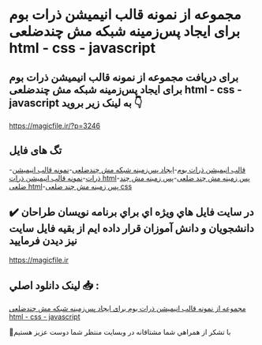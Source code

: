 # مجموعه از نمونه قالب انیمیشن ذرات بوم برای ایجاد پس‌زمینه شبکه مش چندضلعی html - css - javascript

## برای دریافت مجموعه از نمونه قالب انیمیشن ذرات بوم برای ایجاد پس‌زمینه شبکه مش چندضلعی html - css - javascript به لینک زیر بروید 👇

https://magicfile.ir/?p=3246

## تگ های فایل

-[قالب انیمیشن ذرات بوم](https://magicfile.ir/product/%d9%86%d9%85%d9%88%d9%86%d9%87-%d9%82%d8%a7%d9%84%d8%a8-%d8%a7%d9%86%db%8c%d9%85%db%8c%d8%b4%d9%86-%d8%b0%d8%b1%d8%a7%d8%aa-%d8%a8%d9%88%d9%85-%d9%be%d8%b3%d8%b2%d9%85%db%8c%d9%86%d9%87-%d8%b4%d8%a8%da%a9%d9%87-%d9%85%d8%b4-%da%86%d9%86%d8%af%d8%b6%d9%84%d8%b9%db%8c-html/)-[ایجاد پس‌زمینه شبکه مش چندضلعی](https://magicfile.ir/product/%d9%86%d9%85%d9%88%d9%86%d9%87-%d9%82%d8%a7%d9%84%d8%a8-%d8%a7%d9%86%db%8c%d9%85%db%8c%d8%b4%d9%86-%d8%b0%d8%b1%d8%a7%d8%aa-%d8%a8%d9%88%d9%85-%d9%be%d8%b3%d8%b2%d9%85%db%8c%d9%86%d9%87-%d8%b4%d8%a8%da%a9%d9%87-%d9%85%d8%b4-%da%86%d9%86%d8%af%d8%b6%d9%84%d8%b9%db%8c-html/)-[نمونه قالب انیمیشن ذرات](https://magicfile.ir/product/%d9%86%d9%85%d9%88%d9%86%d9%87-%d9%82%d8%a7%d9%84%d8%a8-%d8%a7%d9%86%db%8c%d9%85%db%8c%d8%b4%d9%86-%d8%b0%d8%b1%d8%a7%d8%aa-%d8%a8%d9%88%d9%85-%d9%be%d8%b3%d8%b2%d9%85%db%8c%d9%86%d9%87-%d8%b4%d8%a8%da%a9%d9%87-%d9%85%d8%b4-%da%86%d9%86%d8%af%d8%b6%d9%84%d8%b9%db%8c-html/)-[نمونه قالب انیمیشن ذرات html](https://magicfile.ir/product/%d9%86%d9%85%d9%88%d9%86%d9%87-%d9%82%d8%a7%d9%84%d8%a8-%d8%a7%d9%86%db%8c%d9%85%db%8c%d8%b4%d9%86-%d8%b0%d8%b1%d8%a7%d8%aa-%d8%a8%d9%88%d9%85-%d9%be%d8%b3%d8%b2%d9%85%db%8c%d9%86%d9%87-%d8%b4%d8%a8%da%a9%d9%87-%d9%85%d8%b4-%da%86%d9%86%d8%af%d8%b6%d9%84%d8%b9%db%8c-html/)-[پس زمینه مش چند ضلعی](https://magicfile.ir/product/%d9%86%d9%85%d9%88%d9%86%d9%87-%d9%82%d8%a7%d9%84%d8%a8-%d8%a7%d9%86%db%8c%d9%85%db%8c%d8%b4%d9%86-%d8%b0%d8%b1%d8%a7%d8%aa-%d8%a8%d9%88%d9%85-%d9%be%d8%b3%d8%b2%d9%85%db%8c%d9%86%d9%87-%d8%b4%d8%a8%da%a9%d9%87-%d9%85%d8%b4-%da%86%d9%86%d8%af%d8%b6%d9%84%d8%b9%db%8c-html/)-[پس زمینه مش چند ضلعی html](https://magicfile.ir/product/%d9%86%d9%85%d9%88%d9%86%d9%87-%d9%82%d8%a7%d9%84%d8%a8-%d8%a7%d9%86%db%8c%d9%85%db%8c%d8%b4%d9%86-%d8%b0%d8%b1%d8%a7%d8%aa-%d8%a8%d9%88%d9%85-%d9%be%d8%b3%d8%b2%d9%85%db%8c%d9%86%d9%87-%d8%b4%d8%a8%da%a9%d9%87-%d9%85%d8%b4-%da%86%d9%86%d8%af%d8%b6%d9%84%d8%b9%db%8c-html/)-[پس زمینه مش چند ضلعی css](https://magicfile.ir/product/%d9%86%d9%85%d9%88%d9%86%d9%87-%d9%82%d8%a7%d9%84%d8%a8-%d8%a7%d9%86%db%8c%d9%85%db%8c%d8%b4%d9%86-%d8%b0%d8%b1%d8%a7%d8%aa-%d8%a8%d9%88%d9%85-%d9%be%d8%b3%d8%b2%d9%85%db%8c%d9%86%d9%87-%d8%b4%d8%a8%da%a9%d9%87-%d9%85%d8%b4-%da%86%d9%86%d8%af%d8%b6%d9%84%d8%b9%db%8c-html/)

## ✔️ در سايت فايل هاي ويژه اي براي برنامه نويسان طراحان دانشجويان و دانش آموزان قرار داده ايم از بقيه فايل سايت نيز ديدن فرماييد

https://magicfile.ir


## لينک دانلود اصلي 📥 :

[مجموعه از نمونه قالب انیمیشن ذرات بوم برای ایجاد پس‌زمینه شبکه مش چندضلعی html - css - javascript](https://magicfile.ir/product/%d9%86%d9%85%d9%88%d9%86%d9%87-%d9%82%d8%a7%d9%84%d8%a8-%d8%a7%d9%86%db%8c%d9%85%db%8c%d8%b4%d9%86-%d8%b0%d8%b1%d8%a7%d8%aa-%d8%a8%d9%88%d9%85-%d9%be%d8%b3%d8%b2%d9%85%db%8c%d9%86%d9%87-%d8%b4%d8%a8%da%a9%d9%87-%d9%85%d8%b4-%da%86%d9%86%d8%af%d8%b6%d9%84%d8%b9%db%8c-html/) 


🙏با تشکر از همراهي شما مشتاقانه در وبسایت منتظر شما دوست عزیز هستیم

